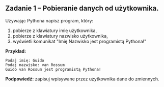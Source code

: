 ## Zadanie 1 &ndash; Pobieranie danych od użytkownika.

Używając Pythona napisz program, który:

1. pobierze z klawiatury imię użytkownika,
2. pobierze z klawiatury nazwisko użytkownika,
3. wyświetli komunikat "Imię Nazwisko jest programistą Pythona!"

**Przykład:**
```
Podaj imię: Guido
Podaj nazwisko: van Rossum
Guido van Rossum jest programistą Pythona!
```

**Podpowiedź:** zapisuj wpisywane przez użytkownika dane do zmiennych.